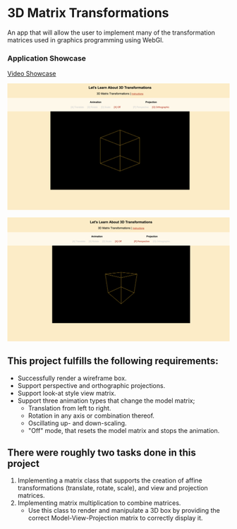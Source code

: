 # 3D Matrix Transformations
An  app that will allow the user to implement many of the transformation matrices used in graphics programming using WebGl. 

### Application Showcase

[Video Showcase]() 

![preview img](/preview-1.png)

![preview img](/preview-2.png)

## This project fulfills the following requirements:
* Successfully render a wireframe box.
* Support perspective and orthographic projections.
* Support look-at style view matrix.
* Support three animation types that change the model matrix;
    * Translation from left to right.
    * Rotation in any axis or combination thereof.
    * Oscillating up- and down-scaling.
    * "Off" mode, that resets the model matrix and stops the   animation.

## There were roughly two tasks done in this project
1. Implementing a matrix class that supports the creation of affine transformations (translate, rotate, scale), and view and projection matrices. 
2. Implementing matrix multiplication to combine matrices. 
    * Use this class to render and manipulate a 3D box by providing the correct Model-View-Projection matrix to correctly display it.